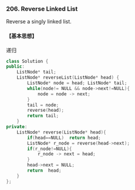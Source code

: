 ### 206. Reverse Linked List

Reverse a singly linked list.

#### 【基本思想】

递归

```c++
class Solution {
public:
	ListNode* tail;
    ListNode* reverseList(ListNode* head) {
        ListNode* node = head; ListNode* tail;
        while(node!= NULL && node->next!=NULL){
        	node = node -> next;
		}
        tail = node;
		reverse(head);
		return tail;
    }
private:
	ListNode* reverse(ListNode* head){
		if(head==NULL)	return head;
        ListNode* r_node = reverse(head->next);
        if(r_node!=NULL){
        	r_node -> next = head;
		}
		head->next = NULL;
		return  head;
	}
};
```

